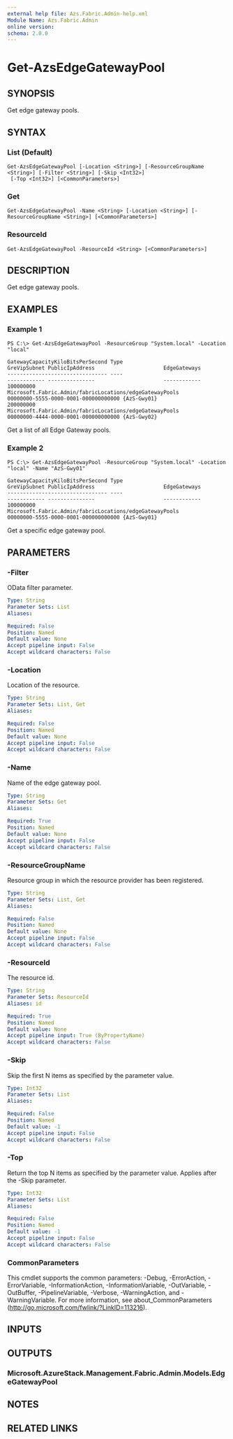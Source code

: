 ```yaml
---
external help file: Azs.Fabric.Admin-help.xml
Module Name: Azs.Fabric.Admin
online version: 
schema: 2.0.0
---
```


# Get-AzsEdgeGatewayPool

## SYNOPSIS
Get edge gateway pools.

## SYNTAX

### List (Default)
```
Get-AzsEdgeGatewayPool [-Location <String>] [-ResourceGroupName <String>] [-Filter <String>] [-Skip <Int32>]
 [-Top <Int32>] [<CommonParameters>]
```

### Get
```
Get-AzsEdgeGatewayPool -Name <String> [-Location <String>] [-ResourceGroupName <String>] [<CommonParameters>]
```

### ResourceId
```
Get-AzsEdgeGatewayPool -ResourceId <String> [<CommonParameters>]
```

## DESCRIPTION
Get edge gateway pools.

## EXAMPLES

### Example 1
```
PS C:\> Get-AzsEdgeGatewayPool -ResourceGroup "System.local" -Location "local"

GatewayCapacityKiloBitsPerSecond Type                                                    GreVipSubnet PublicIpAddress                      EdgeGateways
-------------------------------- ----                                                    ------------ ---------------                      ------------
100000000                        Microsoft.Fabric.Admin/fabricLocations/edgeGatewayPools              00000000-5555-0000-0001-000000000000 {AzS-Gwy01}
200000000                        Microsoft.Fabric.Admin/fabricLocations/edgeGatewayPools              00000000-4444-0000-0001-000000000000 {AzS-Gwy02}
```

Get a list of all Edge Gateway pools.

### Example 2
```
PS C:\> Get-AzsEdgeGatewayPool -ResourceGroup "System.local" -Location "local" -Name "AzS-Gwy01"

GatewayCapacityKiloBitsPerSecond Type                                                    GreVipSubnet PublicIpAddress                      EdgeGateways
-------------------------------- ----                                                    ------------ ---------------                      ------------
100000000                        Microsoft.Fabric.Admin/fabricLocations/edgeGatewayPools              00000000-5555-0000-0001-000000000000 {AzS-Gwy01}
```

Get a specific edge gateway pool.

## PARAMETERS

### -Filter
OData filter parameter.

```yaml
Type: String
Parameter Sets: List
Aliases: 

Required: False
Position: Named
Default value: None
Accept pipeline input: False
Accept wildcard characters: False
```

### -Location
Location of the resource.

```yaml
Type: String
Parameter Sets: List, Get
Aliases: 

Required: False
Position: Named
Default value: None
Accept pipeline input: False
Accept wildcard characters: False
```

### -Name
Name of the edge gateway pool.

```yaml
Type: String
Parameter Sets: Get
Aliases: 

Required: True
Position: Named
Default value: None
Accept pipeline input: False
Accept wildcard characters: False
```

### -ResourceGroupName
Resource group in which the resource provider has been registered.

```yaml
Type: String
Parameter Sets: List, Get
Aliases: 

Required: False
Position: Named
Default value: None
Accept pipeline input: False
Accept wildcard characters: False
```

### -ResourceId
The resource id.

```yaml
Type: String
Parameter Sets: ResourceId
Aliases: id

Required: True
Position: Named
Default value: None
Accept pipeline input: True (ByPropertyName)
Accept wildcard characters: False
```

### -Skip
Skip the first N items as specified by the parameter value.

```yaml
Type: Int32
Parameter Sets: List
Aliases: 

Required: False
Position: Named
Default value: -1
Accept pipeline input: False
Accept wildcard characters: False
```

### -Top
Return the top N items as specified by the parameter value.
Applies after the -Skip parameter.

```yaml
Type: Int32
Parameter Sets: List
Aliases: 

Required: False
Position: Named
Default value: -1
Accept pipeline input: False
Accept wildcard characters: False
```

### CommonParameters
This cmdlet supports the common parameters: -Debug, -ErrorAction, -ErrorVariable, -InformationAction, -InformationVariable, -OutVariable, -OutBuffer, -PipelineVariable, -Verbose, -WarningAction, and -WarningVariable. For more information, see about_CommonParameters (http://go.microsoft.com/fwlink/?LinkID=113216).

## INPUTS

## OUTPUTS

### Microsoft.AzureStack.Management.Fabric.Admin.Models.EdgeGatewayPool

## NOTES

## RELATED LINKS

